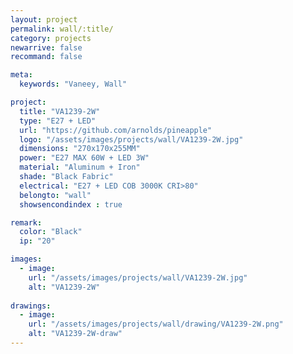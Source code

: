 ```yaml
---
layout: project
permalink: wall/:title/
category: projects
newarrive: false
recommand: false

meta:
  keywords: "Vaneey, Wall"

project:
  title: "VA1239-2W"
  type: "E27 + LED"
  url: "https://github.com/arnolds/pineapple"
  logo: "/assets/images/projects/wall/VA1239-2W.jpg"
  dimensions: "270x170x255MM"
  power: "E27 MAX 60W + LED 3W"
  material: "Aluminum + Iron"
  shade: "Black Fabric"
  electrical: "E27 + LED COB 3000K CRI>80"
  belongto: "wall"
  showsencondindex : true

remark:
  color: "Black"
  ip: "20"

images:
  - image:
    url: "/assets/images/projects/wall/VA1239-2W.jpg"
    alt: "VA1239-2W"
    
drawings:
  - image:
    url: "/assets/images/projects/wall/drawing/VA1239-2W.png"
    alt: "VA1239-2W-draw"
---
```

